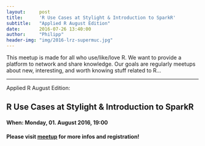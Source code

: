 ```yaml
---
layout:     post
title:      'R Use Cases at Stylight & Introduction to SparkR'
subtitle:   "Applied R August Edition"
date:       2016-07-26 13:40:00
author:     "Philipp"
header-img: "img/2016-lrz-supermuc.jpg"
---
```



This meetup is made for all who use/like/love R. We want to provide a platform to network and share knowledge.  Our goals are regularly meetups about new, interesting, and worth knowing stuff related to R... 

---

Applied R August Edition:

## R Use Cases at Stylight & Introduction to SparkR

#### When: Monday, 01. August 2016, 19:00

#### Please visit [<u>meetup</u>](http://www.meetup.com/Applied-R-Munich/events/232665164/) for more infos and registration!
